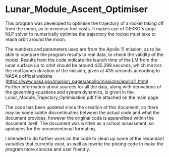 # Lunar_Module_Ascent_Optimiser

This program was developed to optimise the trajectory of a rocket taking off from the moon, as to minimise fuel costs. It makes use of GEKKO's ipopt NLP solver to numerically optimise the trajectory the rocket must take to reach orbit around the moon. 

The numbers and parameters used are from the Apollo 11 mission, as to be able to compare the program results to real data, to check the validity of the model. Results from the code indicate the launch time of the LM from the lunar surface up to orbit should be around 435.298 seconds, which mirrors the real launch duration of the mission, given at 435 seconds according to NASA's offical website (https://www.nasa.gov/mission_pages/apollo/missions/apollo11.html). Further information about sources for all the data, along with derivations of the governing equations and system dynamics, is given in the Lunar_Module_Trajectory_Optimisation.pdf file attached on the main page. 

The code has been updated since the creation of this document, so there may be some subtle discontinuities between the actual code and what the document provides, however the original code is appendixed within the document itself. The document was written as a school assessment, so apologies for the unconventional formating.

I intended to do further work on the code to clean up some of the redundant variables that currently exist, as well as rewrite the ploting code to make the program more concise and user friendly.
